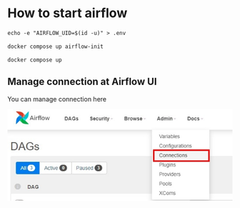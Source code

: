 # How to start airflow
```
echo -e "AIRFLOW_UID=$(id -u)" > .env
```

```
docker compose up airflow-init
```

```
docker compose up
```

## Manage connection at **Airflow UI**
You can manage connection here

![Alt text](../images/airflor_connector.jpg)